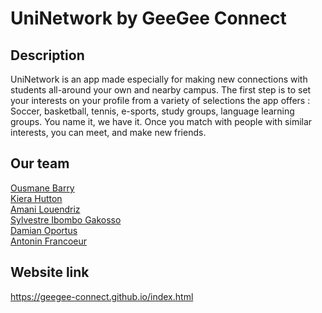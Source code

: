 # UniNetwork by GeeGee Connect
## Description
UniNetwork is an app made especially for making new connections with students all-around your own and nearby campus. The first step is to set your interests on your profile from a variety of selections the app offers : Soccer, basketball, tennis, e-sports, study groups, language learning groups. You name it, we have it. Once you match with people with similar interests, you can meet, and make new friends.
## Our team
[Ousmane Barry](https://github.com/aousmanebarry)<br/>
[Kiera Hutton](https://github.com/KHutton1)<br/>
[Amani Louendriz](https://github.com/AmaniLouendriz)<br/>
[Sylvestre Ibombo Gakosso](https://github.com/Sylviedistribution)<br/>
[Damian Oportus](https://github.com/DamianOportus)<br/>
[Antonin Francoeur](https://github.com/antoninfrancoeur)<br/>

## Website link
https://geegee-connect.github.io/index.html
